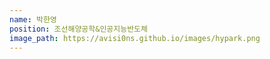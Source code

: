 ```yaml
---
name: 박한영
position: 조선해양공학&인공지능반도체
image_path: https://avisi0ns.github.io/images/hypark.png
---
```

